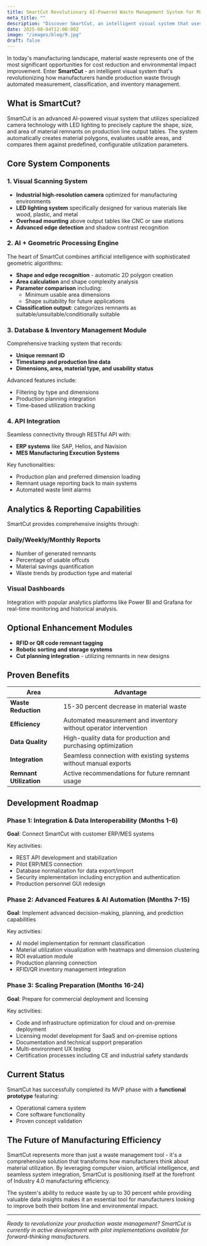 ```yaml
---
title: SmartCut Revolutionary AI-Powered Waste Management System for Manufacturing
meta_title: ""
description: "Discover SmartCut, an intelligent visual system that uses AI and computer vision to automatically measure, classify, and manage production waste, reducing material waste by 15-30 percent."
date: 2025-08-04T12:00:00Z
image: "/images/blog/9.jpg"
draft: false
---
```


In today's manufacturing landscape, material waste represents one of the most significant opportunities for cost reduction and environmental impact improvement. Enter **SmartCut** - an intelligent visual system that's revolutionizing how manufacturers handle production waste through automated measurement, classification, and inventory management.

## What is SmartCut?

SmartCut is an advanced AI-powered visual system that utilizes specialized camera technology with LED lighting to precisely capture the shape, size, and area of material remnants on production line output tables. The system automatically creates material polygons, evaluates usable areas, and compares them against predefined, configurable utilization parameters.

## Core System Components

### 1. Visual Scanning System

- **Industrial high-resolution camera** optimized for manufacturing environments
- **LED lighting system** specifically designed for various materials like wood, plastic, and metal
- **Overhead mounting** above output tables like CNC or saw stations
- **Advanced edge detection** and shadow contrast recognition

### 2. AI + Geometric Processing Engine

The heart of SmartCut combines artificial intelligence with sophisticated geometric algorithms:

- **Shape and edge recognition** - automatic 2D polygon creation
- **Area calculation** and shape complexity analysis
- **Parameter comparison** including:
  - Minimum usable area dimensions
  - Shape suitability for future applications
- **Classification output**: categorizes remnants as suitable/unsuitable/conditionally suitable

### 3. Database & Inventory Management Module

Comprehensive tracking system that records:

- **Unique remnant ID**
- **Timestamp and production line data**
- **Dimensions, area, material type, and usability status**

Advanced features include:

- Filtering by type and dimensions
- Production planning integration
- Time-based utilization tracking

### 4. API Integration

Seamless connectivity through RESTful API with:

- **ERP systems** like SAP, Helios, and Navision
- **MES Manufacturing Execution Systems**

Key functionalities:

- Production plan and preferred dimension loading
- Remnant usage reporting back to main systems
- Automated waste limit alarms

## Analytics & Reporting Capabilities

SmartCut provides comprehensive insights through:

### Daily/Weekly/Monthly Reports

- Number of generated remnants
- Percentage of usable offcuts
- Material savings quantification
- Waste trends by production type and material

### Visual Dashboards

Integration with popular analytics platforms like Power BI and Grafana for real-time monitoring and historical analysis.

## Optional Enhancement Modules

- **RFID or QR code remnant tagging**
- **Robotic sorting and storage systems**
- **Cut planning integration** - utilizing remnants in new designs

## Proven Benefits

| Area                    | Advantage                                                         |
| ----------------------- | ----------------------------------------------------------------- |
| **Waste Reduction**     | 15-30 percent decrease in material waste                          |
| **Efficiency**          | Automated measurement and inventory without operator intervention |
| **Data Quality**        | High-quality data for production and purchasing optimization      |
| **Integration**         | Seamless connection with existing systems without manual exports  |
| **Remnant Utilization** | Active recommendations for future remnant usage                   |

## Development Roadmap

### Phase 1: Integration & Data Interoperability (Months 1-6)

**Goal**: Connect SmartCut with customer ERP/MES systems

Key activities:

- REST API development and stabilization
- Pilot ERP/MES connection
- Database normalization for data export/import
- Security implementation including encryption and authentication
- Production personnel GUI redesign

### Phase 2: Advanced Features & AI Automation (Months 7-15)

**Goal**: Implement advanced decision-making, planning, and prediction capabilities

Key activities:

- AI model implementation for remnant classification
- Material utilization visualization with heatmaps and dimension clustering
- ROI evaluation module
- Production planning connection
- RFID/QR inventory management integration

### Phase 3: Scaling Preparation (Months 16-24)

**Goal**: Prepare for commercial deployment and licensing

Key activities:

- Code and infrastructure optimization for cloud and on-premise deployment
- Licensing model development for SaaS and on-premise options
- Documentation and technical support preparation
- Multi-environment UX testing
- Certification processes including CE and industrial safety standards

## Current Status

SmartCut has successfully completed its MVP phase with a **functional prototype** featuring:

- Operational camera system
- Core software functionality
- Proven concept validation

## The Future of Manufacturing Efficiency

SmartCut represents more than just a waste management tool - it's a comprehensive solution that transforms how manufacturers think about material utilization. By leveraging computer vision, artificial intelligence, and seamless system integration, SmartCut is positioning itself at the forefront of Industry 4.0 manufacturing efficiency.

The system's ability to reduce waste by up to 30 percent while providing valuable data insights makes it an essential tool for manufacturers looking to improve both their bottom line and environmental impact.

---

_Ready to revolutionize your production waste management? SmartCut is currently in active development with pilot implementations available for forward-thinking manufacturers._
